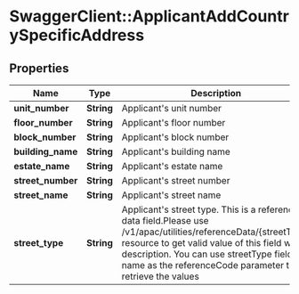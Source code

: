# SwaggerClient::ApplicantAddCountrySpecificAddress

## Properties
Name | Type | Description | Notes
------------ | ------------- | ------------- | -------------
**unit_number** | **String** | Applicant&#x27;s unit number | [optional] 
**floor_number** | **String** | Applicant&#x27;s floor number | [optional] 
**block_number** | **String** | Applicant&#x27;s block number | [optional] 
**building_name** | **String** | Applicant&#x27;s building name | [optional] 
**estate_name** | **String** | Applicant&#x27;s estate name | [optional] 
**street_number** | **String** | Applicant&#x27;s street number | [optional] 
**street_name** | **String** | Applicant&#x27;s street name | [optional] 
**street_type** | **String** | Applicant&#x27;s street type. This is a reference data field.Please use /v1/apac/utilities/referenceData/{streetType} resource to get valid value of this field with description. You can use streetType field name as the referenceCode parameter to retrieve the values | [optional] 

